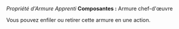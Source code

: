_Propriété d'Armure Apprenti_
__Composantes :__ Armure chef-d'œuvre

Vous pouvez enfiler ou retirer cette armure en une action.